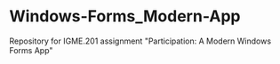 # Windows-Forms_Modern-App
Repository for IGME.201 assignment "Participation: A Modern Windows Forms App"
